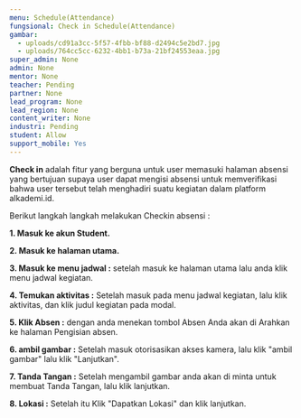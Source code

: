 ```yaml
---
menu: Schedule(Attendance)
fungsional: Check in Schedule(Attendance)
gambar:
  - uploads/cd91a3cc-5f57-4fbb-bf88-d2494c5e2bd7.jpg
  - uploads/764cc5cc-6232-4bb1-b73a-21bf24553eaa.jpg
super_admin: None
admin: None
mentor: None
teacher: Pending
partner: None
lead_program: None
lead_region: None
content_writer: None
industri: Pending
student: Allow
support_mobile: Yes
---
```

**Check in** adalah fitur yang berguna untuk user memasuki halaman absensi yang bertujuan supaya user dapat mengisi absensi untuk memverifikasi bahwa user tersebut telah menghadiri suatu kegiatan dalam platform alkademi.id.

B﻿erikut langkah langkah melakukan Checkin absensi :

**1﻿. Masuk ke akun Student.**

**2﻿. Masuk ke halaman utama.**

**3﻿. Masuk ke menu jadwal :** setelah masuk ke halaman utama lalu anda klik menu jadwal kegiatan.

**4﻿. Temukan aktivitas :** Setelah masuk pada menu jadwal kegiatan, lalu klik  aktivitas, dan klik judul kegiatan pada modal.

**5﻿. Klik Absen :** dengan anda menekan tombol Absen Anda akan di Arahkan ke halaman Pengisian absen.

**6﻿. ambil gambar :** Setelah masuk otorisasikan akses kamera, lalu klik "ambil gambar" lalu klik "Lanjutkan".

**7﻿. Tanda Tangan :** Setelah mengambil gambar anda akan di minta untuk membuat Tanda Tangan, lalu klik lanjutkan.

**8﻿. Lokasi :** Setelah itu Klik "Dapatkan Lokasi" dan klik lanjutkan.